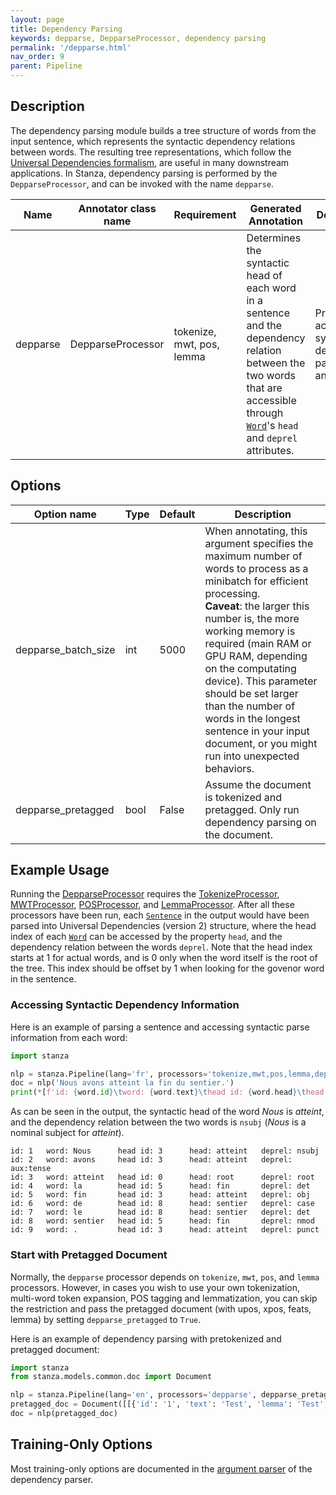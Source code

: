```yaml
---
layout: page
title: Dependency Parsing
keywords: depparse, DepparseProcessor, dependency parsing
permalink: '/depparse.html'
nav_order: 9
parent: Pipeline
---
```


## Description

The dependency parsing module builds a tree structure of words from the input sentence, which represents the syntactic dependency relations between words. The resulting tree representations, which follow the [Universal Dependencies formalism](https://universaldependencies.org/), are useful in many downstream applications. In Stanza, dependency parsing is performed by the `DepparseProcessor`, and can be invoked with the name `depparse`.

| Name | Annotator class name | Requirement | Generated Annotation | Description |
| --- | --- | --- | --- | --- |
| depparse | DepparseProcessor | tokenize, mwt, pos, lemma | Determines the syntactic head of each word in a sentence and the dependency relation between the two words that are accessible through [`Word`](data_objects.md#word)'s `head` and `deprel` attributes. | Provides an accurate syntactic dependency parsing analysis. |

## Options

| Option name | Type | Default | Description |
| --- | --- | --- | --- |
| depparse_batch_size | int | 5000 | When annotating, this argument specifies the maximum number of words to process as a minibatch for efficient processing. <br>**Caveat**: the larger this number is, the more working memory is required (main RAM or GPU RAM, depending on the computating device). This parameter should be set larger than the number of words in the longest sentence in your input document, or you might run into unexpected behaviors. |
| depparse_pretagged | bool | False | Assume the document is tokenized and pretagged. Only run dependency parsing on the document. |

## Example Usage

Running the [DepparseProcessor](depparse.md) requires the [TokenizeProcessor](tokenize.md), [MWTProcessor](mwt.md), [POSProcessor](pos.md), and [LemmaProcessor](lemma.md).
After all these processors have been run, each [`Sentence`](data_objects.md#sentence) in the output would have been parsed into Universal Dependencies (version 2) structure, where the head index of each [`Word`](data_objects.md#word) can be accessed by the property `head`, and the dependency relation between the words `deprel`. Note that the head index starts at 1 for actual words, and is 0 only when the word itself is the root of the tree. This index should be offset by 1 when looking for the govenor word in the sentence.

### Accessing Syntactic Dependency Information

Here is an example of parsing a sentence and accessing syntactic parse information from each word:

```python
import stanza

nlp = stanza.Pipeline(lang='fr', processors='tokenize,mwt,pos,lemma,depparse')
doc = nlp('Nous avons atteint la fin du sentier.')
print(*[f'id: {word.id}\tword: {word.text}\thead id: {word.head}\thead: {sent.words[word.head-1].text if word.head > 0 else "root"}\tdeprel: {word.deprel}' for sent in doc.sentences for word in sent.words], sep='\n')
```

As can be seen in the output, the syntactic head of the word _Nous_ is _atteint_, and the dependency relation between the two words is  `nsubj` (_Nous_ is a nominal subject for _atteint_).

```
id: 1   word: Nous      head id: 3      head: atteint   deprel: nsubj
id: 2   word: avons     head id: 3      head: atteint   deprel: aux:tense
id: 3   word: atteint   head id: 0      head: root      deprel: root
id: 4   word: la        head id: 5      head: fin       deprel: det
id: 5   word: fin       head id: 3      head: atteint   deprel: obj
id: 6   word: de        head id: 8      head: sentier   deprel: case
id: 7   word: le        head id: 8      head: sentier   deprel: det
id: 8   word: sentier   head id: 5      head: fin       deprel: nmod
id: 9   word: .         head id: 3      head: atteint   deprel: punct
```


### Start with Pretagged Document

Normally, the `depparse` processor depends on `tokenize`, `mwt`, `pos`, and `lemma` processors. However, in cases you wish to use your own tokenization, multi-word token expansion, POS tagging and lemmatization, you can skip the restriction and pass the pretagged document (with upos, xpos, feats, lemma) by setting `depparse_pretagged` to `True`.

Here is an example of dependency parsing with pretokenized and pretagged document:

```python
import stanza
from stanza.models.common.doc import Document

nlp = stanza.Pipeline(lang='en', processors='depparse', depparse_pretagged=True)
pretagged_doc = Document([[{'id': '1', 'text': 'Test', 'lemma': 'Test', 'upos': 'NOUN', 'xpos': 'NN', 'feats': 'Number=Sing'}, {'id': '2', 'text': 'sentence', 'lemma': 'sentence', 'upos': 'NOUN', 'xpos': 'NN', 'feats': 'Number=Sing'}, {'id': '3', 'text': '.', 'lemma': '.', 'upos': 'PUNCT', 'xpos': '.'}]])
doc = nlp(pretagged_doc)
```

## Training-Only Options

Most training-only options are documented in the [argument parser](https://github.com/stanfordnlp/stanza/blob/master/stanza/models/parser.py#L21) of the dependency parser.

